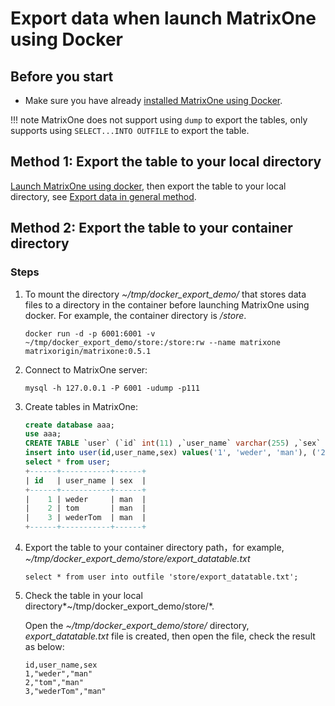 # Export data when launch MatrixOne using Docker

## Before you start

- Make sure you have already [installed MatrixOne using Docker](https://docs.matrixorigin.io/0.5.1/MatrixOne/Get-Started/install-standalone-matrixone/#method-3-using-docker).

!!! note
    MatrixOne does not support using `dump` to export the tables, only supports using `SELECT...INTO OUTFILE` to export the table.

## Method 1: Export the table to your local directory

[Launch MatrixOne using docker](../../Get-Started/install-standalone-matrixone.md), then export the table to your local directory, see [Export data in general method](use-source-export-data.md).

## Method 2: Export the table to your container directory

### Steps

1. To mount the directory *~/tmp/docker_export_demo/* that stores data files to a directory in the container before launching MatrixOne using docker. For example, the container directory is */store*.

    ```
    docker run -d -p 6001:6001 -v ~/tmp/docker_export_demo/store:/store:rw --name matrixone matrixorigin/matrixone:0.5.1
    ```

2. Connect to MatrixOne server:

    ```
    mysql -h 127.0.0.1 -P 6001 -udump -p111
    ```

2. Create tables in MatrixOne:

    ```sql
    create database aaa;
    use aaa;
    CREATE TABLE `user` (`id` int(11) ,`user_name` varchar(255) ,`sex` varchar(255));
    insert into user(id,user_name,sex) values('1', 'weder', 'man'), ('2', 'tom', 'man'), ('3', 'wederTom', 'man');
    select * from user;
    +------+-----------+------+
    | id   | user_name | sex  |
    +------+-----------+------+
    |    1 | weder     | man  |
    |    2 | tom       | man  |
    |    3 | wederTom  | man  |
    +------+-----------+------+
    ```
    
3. Export the table to your container directory path，for example, *~/tmp/docker_export_demo/store/export_datatable.txt*

    ```
    select * from user into outfile 'store/export_datatable.txt';
    ```

4. Check the table in your local directory*~/tmp/docker_export_demo/store/*.

    Open the *~/tmp/docker_export_demo/store/* directory, *export_datatable.txt* file is created, then open the file, check the result as below:

    ```
    id,user_name,sex
    1,"weder","man"
    2,"tom","man"
    3,"wederTom","man"
    ```
